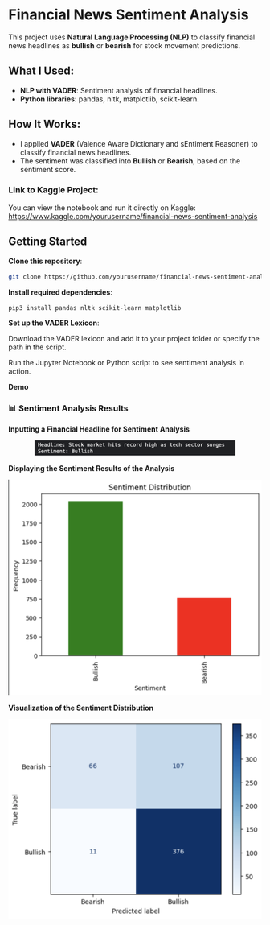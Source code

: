 # Financial News Sentiment Analysis

This project uses **Natural Language Processing (NLP)** to classify financial news headlines as **bullish** or **bearish** for stock movement predictions.

## What I Used:
- **NLP with VADER**: Sentiment analysis of financial headlines.
- **Python libraries**: pandas, nltk, matplotlib, scikit-learn.
  
## How It Works:
- I applied **VADER** (Valence Aware Dictionary and sEntiment Reasoner) to classify financial news headlines.
- The sentiment was classified into **Bullish** or **Bearish**, based on the sentiment score.

### Link to Kaggle Project:
You can view the notebook and run it directly on Kaggle:  
https://www.kaggle.com/yourusername/financial-news-sentiment-analysis

## Getting Started

**Clone this repository**:
```bash
git clone https://github.com/yourusername/financial-news-sentiment-analysis.git
```

**Install required dependencies**:
```bash
pip3 install pandas nltk scikit-learn matplotlib
```

**Set up the VADER Lexicon**:

Download the VADER lexicon and add it to your project folder or specify the path in the script.

Run the Jupyter Notebook or Python script to see sentiment analysis in action.

**Demo**

### 📊 Sentiment Analysis Results  

**Inputting a Financial Headline for Sentiment Analysis**  
<p align="center">
  <img src="./assets/screenshots/output1.png" alt="Financial Headline Results" width="400">
</p>  

**Displaying the Sentiment Results of the Analysis**  
<p align="center">
  <img src="./assets/screenshots/output2.png" alt="Sentiment Distribution" width="600">
</p>  

**Visualization of the Sentiment Distribution**  
<p align="center">
  <img src="./assets/screenshots/output3.png" alt="Visualization of Sentiment Distribution" width="600">
</p>  
